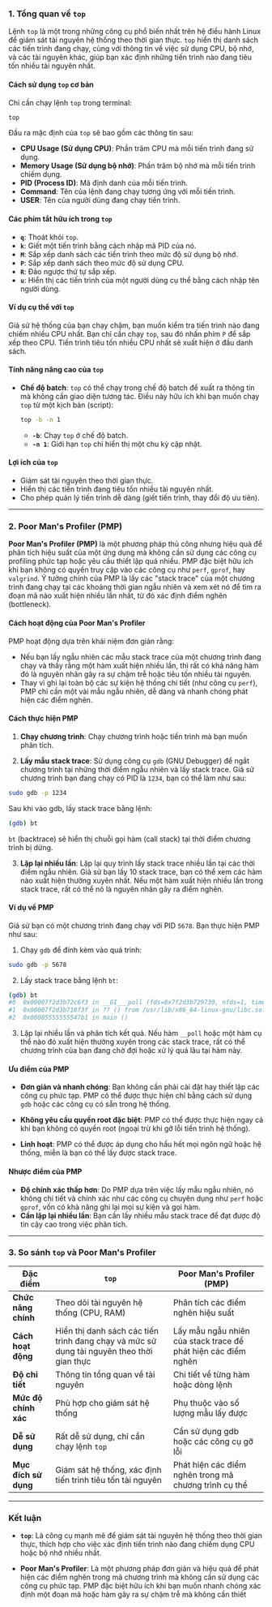 ### 1. **Tổng quan về `top`**

Lệnh `top` là một trong những công cụ phổ biến nhất trên hệ điều hành Linux để giám sát tài nguyên hệ thống theo thời gian thực. `top` hiển thị danh sách các tiến trình đang chạy, cùng với thông tin về việc sử dụng CPU, bộ nhớ, và các tài nguyên khác, giúp bạn xác định những tiến trình nào đang tiêu tốn nhiều tài nguyên nhất.

#### **Cách sử dụng `top` cơ bản**

Chỉ cần chạy lệnh `top` trong terminal:

```bash
top
```

Đầu ra mặc định của `top` sẽ bao gồm các thông tin sau:

- **CPU Usage (Sử dụng CPU)**: Phần trăm CPU mà mỗi tiến trình đang sử dụng.
- **Memory Usage (Sử dụng bộ nhớ)**: Phần trăm bộ nhớ mà mỗi tiến trình chiếm dụng.
- **PID (Process ID)**: Mã định danh của mỗi tiến trình.
- **Command**: Tên của lệnh đang chạy tương ứng với mỗi tiến trình.
- **USER**: Tên của người dùng đang chạy tiến trình.

#### **Các phím tắt hữu ích trong `top`**

- **`q`**: Thoát khỏi `top`.
- **`k`**: Giết một tiến trình bằng cách nhập mã PID của nó.
- **`M`**: Sắp xếp danh sách các tiến trình theo mức độ sử dụng bộ nhớ.
- **`P`**: Sắp xếp danh sách theo mức độ sử dụng CPU.
- **`R`**: Đảo ngược thứ tự sắp xếp.
- **`u`**: Hiển thị các tiến trình của một người dùng cụ thể bằng cách nhập tên người dùng.

#### **Ví dụ cụ thể với `top`**

Giả sử hệ thống của bạn chạy chậm, bạn muốn kiểm tra tiến trình nào đang chiếm nhiều CPU nhất. Bạn chỉ cần chạy `top`, sau đó nhấn phím `P` để sắp xếp theo CPU. Tiến trình tiêu tốn nhiều CPU nhất sẽ xuất hiện ở đầu danh sách.

#### **Tính năng nâng cao của `top`**

- **Chế độ batch**: `top` có thể chạy trong chế độ batch để xuất ra thông tin mà không cần giao diện tương tác. Điều này hữu ích khi bạn muốn chạy `top` từ một kịch bản (script):

  ```bash
  top -b -n 1
  ```

  - **`-b`**: Chạy `top` ở chế độ batch.
  - **`-n 1`**: Giới hạn `top` chỉ hiển thị một chu kỳ cập nhật.

#### **Lợi ích của `top`**

- Giám sát tài nguyên theo thời gian thực.
- Hiển thị các tiến trình đang tiêu tốn nhiều tài nguyên nhất.
- Cho phép quản lý tiến trình dễ dàng (giết tiến trình, thay đổi độ ưu tiên).

---

### 2. **Poor Man's Profiler (PMP)**

**Poor Man's Profiler (PMP)** là một phương pháp thủ công nhưng hiệu quả để phân tích hiệu suất của một ứng dụng mà không cần sử dụng các công cụ profiling phức tạp hoặc yêu cầu thiết lập quá nhiều. PMP đặc biệt hữu ích khi bạn không có quyền truy cập vào các công cụ như `perf`, `gprof`, hay `valgrind`. Ý tưởng chính của PMP là lấy các "stack trace" của một chương trình đang chạy tại các khoảng thời gian ngẫu nhiên và xem xét nó để tìm ra đoạn mã nào xuất hiện nhiều lần nhất, từ đó xác định điểm nghẽn (bottleneck).

#### **Cách hoạt động của Poor Man's Profiler**

PMP hoạt động dựa trên khái niệm đơn giản rằng:

- Nếu bạn lấy ngẫu nhiên các mẫu stack trace của một chương trình đang chạy và thấy rằng một hàm xuất hiện nhiều lần, thì rất có khả năng hàm đó là nguyên nhân gây ra sự chậm trễ hoặc tiêu tốn nhiều tài nguyên.
- Thay vì ghi lại toàn bộ các sự kiện hệ thống chi tiết (như công cụ `perf`), PMP chỉ cần một vài mẫu ngẫu nhiên, dễ dàng và nhanh chóng phát hiện các điểm nghẽn.

#### **Cách thực hiện PMP**

1. **Chạy chương trình**: Chạy chương trình hoặc tiến trình mà bạn muốn phân tích.

2. **Lấy mẫu stack trace**: Sử dụng công cụ `gdb` (GNU Debugger) để ngắt chương trình tại những thời điểm ngẫu nhiên và lấy stack trace. Giả sử chương trình bạn đang chạy có PID là `1234`, bạn có thể làm như sau:

```bash
sudo gdb -p 1234
```

Sau khi vào gdb, lấy stack trace bằng lệnh:

```bash
(gdb) bt
```

`bt` (backtrace) sẽ hiển thị chuỗi gọi hàm (call stack) tại thời điểm chương trình bị dừng.

3. **Lặp lại nhiều lần**: Lặp lại quy trình lấy stack trace nhiều lần tại các thời điểm ngẫu nhiên. Giả sử bạn lấy 10 stack trace, bạn có thể xem các hàm nào xuất hiện thường xuyên nhất. Nếu một hàm xuất hiện nhiều lần trong stack trace, rất có thể nó là nguyên nhân gây ra điểm nghẽn.

#### **Ví dụ về PMP**

Giả sử bạn có một chương trình đang chạy với PID `5678`. Bạn thực hiện PMP như sau:

1. Chạy `gdb` để đính kèm vào quá trình:

```bash
sudo gdb -p 5678
```

2. Lấy stack trace bằng lệnh `bt`:

```bash
(gdb) bt
#0  0x00007f2d3b72c6f3 in __GI___poll (fds=0x7f2d3b729730, nfds=1, timeout=5000) at ../sysdeps/unix/sysv/linux/poll.c:29
#1  0x00007f2d3b718f3f in ?? () from /usr/lib/x86_64-linux-gnu/libc.so.6
#2  0x00005555555547b1 in main ()
```

3. Lặp lại nhiều lần và phân tích kết quả. Nếu hàm `__poll` hoặc một hàm cụ thể nào đó xuất hiện thường xuyên trong các stack trace, rất có thể chương trình của bạn đang chờ đợi hoặc xử lý quá lâu tại hàm này.

#### **Ưu điểm của PMP**

- **Đơn giản và nhanh chóng**: Bạn không cần phải cài đặt hay thiết lập các công cụ phức tạp. PMP có thể được thực hiện chỉ bằng cách sử dụng `gdb` hoặc các công cụ có sẵn trong hệ thống.
- **Không yêu cầu quyền root đặc biệt**: PMP có thể được thực hiện ngay cả khi bạn không có quyền root (ngoại trừ khi gỡ lỗi tiến trình hệ thống).

- **Linh hoạt**: PMP có thể được áp dụng cho hầu hết mọi ngôn ngữ hoặc hệ thống, miễn là bạn có thể lấy được stack trace.

#### **Nhược điểm của PMP**

- **Độ chính xác thấp hơn**: Do PMP dựa trên việc lấy mẫu ngẫu nhiên, nó không chi tiết và chính xác như các công cụ chuyên dụng như `perf` hoặc `gprof`, vốn có khả năng ghi lại mọi sự kiện và gọi hàm.
- **Cần lặp lại nhiều lần**: Bạn cần lấy nhiều mẫu stack trace để đạt được độ tin cậy cao trong việc phân tích.

---

### 3. **So sánh `top` và Poor Man's Profiler**

| Đặc điểm             | `top`                                                                                     | Poor Man's Profiler (PMP)                                      |
| -------------------- | ----------------------------------------------------------------------------------------- | -------------------------------------------------------------- |
| **Chức năng chính**  | Theo dõi tài nguyên hệ thống (CPU, RAM)                                                   | Phân tích các điểm nghẽn hiệu suất                             |
| **Cách hoạt động**   | Hiển thị danh sách các tiến trình đang chạy và mức sử dụng tài nguyên theo thời gian thực | Lấy mẫu ngẫu nhiên của stack trace để phát hiện các điểm nghẽn |
| **Độ chi tiết**      | Thông tin tổng quan về tài nguyên                                                         | Chi tiết về từng hàm hoặc dòng lệnh                            |
| **Mức độ chính xác** | Phù hợp cho giám sát hệ thống                                                             | Phụ thuộc vào số lượng mẫu lấy được                            |
| **Dễ sử dụng**       | Rất dễ sử dụng, chỉ cần chạy lệnh `top`                                                   | Cần sử dụng gdb hoặc các công cụ gỡ lỗi                        |
| **Mục đích sử dụng** | Giám sát hệ thống, xác định tiến trình tiêu tốn tài nguyên                                | Phát hiện các điểm nghẽn trong mã chương trình cụ thể          |

---

### Kết luận

- **`top`**: Là công cụ mạnh mẽ để giám sát tài nguyên hệ thống theo thời gian thực, thích hợp cho việc xác định tiến trình nào đang chiếm dụng CPU hoặc bộ nhớ nhiều nhất.

- **Poor Man's Profiler**: Là một phương pháp đơn giản và hiệu quả để phát hiện các điểm nghẽn trong mã chương trình mà không cần sử dụng các công cụ phức tạp. PMP đặc biệt hữu ích khi bạn muốn nhanh chóng xác định một đoạn mã hoặc hàm gây ra sự chậm trễ mà không cần thiết
